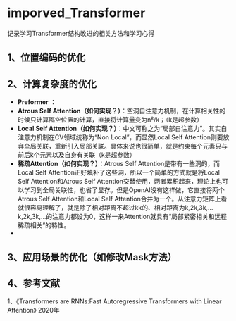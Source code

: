 # imporved_Transformer
记录学习Transformer结构改进的相关方法和学习心得



## 1、位置编码的优化





## 2、计算复杂度的优化

- **Preformer** ：
- **Atrous Self Attention（如何实现？）**：空洞自注意力机制，在计算相关性的时候只计算隔空位置的计算，直接将计算量变为n²/k；（k是超参数）
- **Local Self Attention（如何实现？）**：中文可称之为“局部自注意力”。其实自注意力机制在CV领域统称为“Non Local”，而显然Local Self Attention则要放弃全局关联，重新引入局部关联。具体来说也很简单，就是约束每个元素只与前后k个元素以及自身有关联（k是超参数）
- **稀疏Attention（如何实现？）**：Atrous Self Attention是带有一些洞的，而Local Self Attention正好填补了这些洞，所以一个简单的方式就是将Local Self Attention和Atrous Self Attention交替使用，两者累积起来，理论上也可以学习到全局关联性，也省了显存。但是OpenAI没有这样做，它直接将两个Atrous Self Attention和Local Self Attention合并为一个。从注意力矩阵上看就很容易理解了，就是除了相对距离不超过kk的、相对距离为k,2k,3k,…k,2k,3k,…的注意力都设为0，这样一来Attention就具有“局部紧密相关和远程稀疏相关”的特性。
- 



## 3、应用场景的优化（如修改Mask方法）





## 4、参考文献

1、《Transformers are RNNs:Fast Autoregressive Transformers with Linear Attention》 2020年